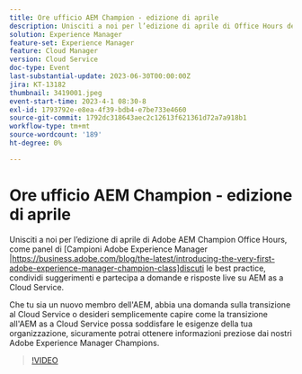 ```yaml
---
title: Ore ufficio AEM Champion - edizione di aprile
description: Unisciti a noi per l’edizione di aprile di Office Hours dei campioni di AEM di Adobe, mentre un gruppo di campioni di Adobe Experience Manager discute le best practice, condivide suggerimenti e partecipa a domande e risposte live su AEM as a Cloud Service. Che tu sia un nuovo membro dell'AEM, abbia una domanda sulla transizione al Cloud Service o desideri semplicemente capire come la transizione all'AEM as a Cloud Service possa soddisfare le esigenze della tua organizzazione, sicuramente potrai ottenere informazioni preziose dai nostri Adobe Experience Manager Champions.
solution: Experience Manager
feature-set: Experience Manager
feature: Cloud Manager
version: Cloud Service
doc-type: Event
last-substantial-update: 2023-06-30T00:00:00Z
jira: KT-13182
thumbnail: 3419001.jpeg
event-start-time: 2023-4-1 08:30-8
exl-id: 1793792e-e8ea-4f39-bdb4-e7be733e4660
source-git-commit: 1792dc318643aec2c12613f621361d72a7a918b1
workflow-type: tm+mt
source-wordcount: '189'
ht-degree: 0%

---
```


# Ore ufficio AEM Champion - edizione di aprile

Unisciti a noi per l’edizione di aprile di Adobe AEM Champion Office Hours, come panel di [Campioni Adobe Experience Manager |https://business.adobe.com/blog/the-latest/introducing-the-very-first-adobe-experience-manager-champion-class]discuti le best practice, condividi suggerimenti e partecipa a domande e risposte live su AEM as a Cloud Service.

Che tu sia un nuovo membro dell&#39;AEM, abbia una domanda sulla transizione al Cloud Service o desideri semplicemente capire come la transizione all&#39;AEM as a Cloud Service possa soddisfare le esigenze della tua organizzazione, sicuramente potrai ottenere informazioni preziose dai nostri Adobe Experience Manager Champions.

>[!VIDEO](https://video.tv.adobe.com/v/3419001/?learn=on)
